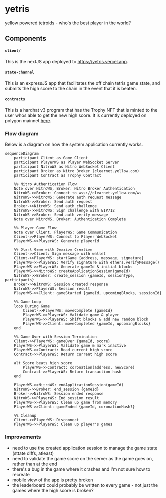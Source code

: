 # yetris

yellow powered tetroids - who's the best player in the world? 

## Components

#### `client/`

This is the nextJS app deployed to https://yetris.vercel.app.

#### `state-channel`

This is an expressJS app that facilitates the off chain tetris game state, and submits the high score to the chain in the event that it is beaten.

#### `contracts`

This is a hardhat v3 program that has the Trophy NFT that is minted to the user whos able to get the new high score. It is currently deployed on polygon mainnet [here](https://polygonscan.com/address/0x6d64b04A8ec0dceb6304CC56845C665Fd454a0F1).

### Flow diagram

Below is a diagram on how the system application currently works.

```mermaid
sequenceDiagram
    participant Client as Game Client
    participant PlayerWS as Player WebSocket Server
    participant NitroWS as Nitro WebSocket Client
    participant Broker as Nitro Broker (clearnet.yellow.com)
    participant Contract as Trophy Contract

    %% Nitro Authentication Flow
    Note over NitroWS, Broker: Nitro Broker Authentication
    NitroWS->>Broker: Connect to wss://clearnet.yellow.com/ws
    NitroWS->>NitroWS: Generate auth request message
    NitroWS->>Broker: Send auth request
    Broker->>NitroWS: Send auth challenge
    NitroWS->>NitroWS: Sign challenge with EIP712
    NitroWS->>Broker: Send auth verify message
    Note over NitroWS, Broker: Authentication Complete

    %% Player Game Flow
    Note over Client, PlayerWS: Game Communication
    Client->>PlayerWS: Connect to Player WebSocket
    PlayerWS->>PlayerWS: Generate playerId
    
    %% Start Game with Session Creation
    Client->>Client: Sign message with wallet
    Client->>PlayerWS: startGame {address, message, signature}
    PlayerWS->>PlayerWS: Verify signature with ethers.verifyMessage()
    PlayerWS->>PlayerWS: Generate gameId & initial blocks
    PlayerWS->>NitroWS: createApplicationSession(gameId)
    NitroWS->>Broker: create_session {gameId, sessionType, participants}
    Broker->>NitroWS: Session created response
    NitroWS->>PlayerWS: Session result
    PlayerWS->>Client: gameStarted {gameId, upcomingBlocks, sessionId}
    
    %% Game Loop
    loop During Game
        Client->>PlayerWS: moveComplete {gameId}
        PlayerWS->>PlayerWS: Validate game & player
        PlayerWS->>PlayerWS: Shift blocks & add new random block
        PlayerWS->>Client: moveCompleted {gameId, upcomingBlocks}
    end
    
    %% Game Over with Session Termination
    Client->>PlayerWS: gameOver {gameId, score}
    PlayerWS->>PlayerWS: Validate game & mark inactive
    PlayerWS->>Contract: Read current high score
    Contract->>PlayerWS: Return current high score
    
    alt Score beats high score
        PlayerWS->>Contract: coronation(address, newScore)
        Contract->>PlayerWS: Return transaction hash
    end
    
    PlayerWS->>NitroWS: endApplicationSession(gameId)
    NitroWS->>Broker: end_session {gameId}
    Broker->>NitroWS: Session ended response
    NitroWS->>PlayerWS: End session result
    PlayerWS->>PlayerWS: Clean up game from memory
    PlayerWS->>Client: gameEnded {gameId, coronationHash?}
    
    %% Cleanup
    Client->>PlayerWS: Disconnect
    PlayerWS->>PlayerWS: Clean up player's games
```

### Improvements

- need to use the created application session to manage the game state (sttate diffs, atleast)
- need to validate the game score on the server as the game goes on, rather than at the end
- there's a bug in the game where it crashes and I'm not sure how to recreate
- mobile view of the app is pretty broken
- the leaderboard could probably be written to every game - not just the games where the high score is broken?
